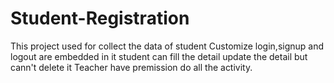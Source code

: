 # Student-Registration
This project used for collect the data of student
Customize login,signup and logout are embedded in it
student can fill the detail update the detail but cann't delete it
Teacher have premission do all the activity.
